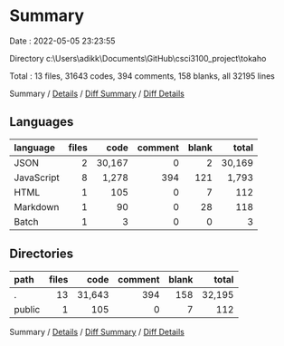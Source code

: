 # Summary

Date : 2022-05-05 23:23:55

Directory c:\Users\adikk\Documents\GitHub\csci3100_project\tokaho

Total : 13 files,  31643 codes, 394 comments, 158 blanks, all 32195 lines

Summary / [Details](details.md) / [Diff Summary](diff.md) / [Diff Details](diff-details.md)

## Languages
| language | files | code | comment | blank | total |
| :--- | ---: | ---: | ---: | ---: | ---: |
| JSON | 2 | 30,167 | 0 | 2 | 30,169 |
| JavaScript | 8 | 1,278 | 394 | 121 | 1,793 |
| HTML | 1 | 105 | 0 | 7 | 112 |
| Markdown | 1 | 90 | 0 | 28 | 118 |
| Batch | 1 | 3 | 0 | 0 | 3 |

## Directories
| path | files | code | comment | blank | total |
| :--- | ---: | ---: | ---: | ---: | ---: |
| . | 13 | 31,643 | 394 | 158 | 32,195 |
| public | 1 | 105 | 0 | 7 | 112 |

Summary / [Details](details.md) / [Diff Summary](diff.md) / [Diff Details](diff-details.md)